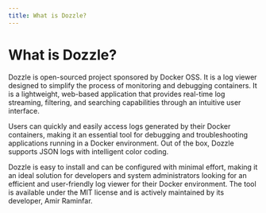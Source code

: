 ```yaml
---
title: What is Dozzle?
---
```

# What is Dozzle?

Dozzle is open-sourced project sponsored by Docker OSS. It is a log viewer designed to simplify the process of monitoring and debugging containers. It is a lightweight, web-based application that provides real-time log streaming, filtering, and searching capabilities through an intuitive user interface.

Users can quickly and easily access logs generated by their Docker containers, making it an essential tool for debugging and troubleshooting applications running in a Docker environment. Out of the box, Dozzle supports JSON logs with intelligent color coding.

Dozzle is easy to install and can be configured with minimal effort, making it an ideal solution for developers and system administrators looking for an efficient and user-friendly log viewer for their Docker environment. The tool is available under the MIT license and is actively maintained by its developer, Amir Raminfar.



